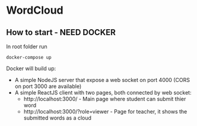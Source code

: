 # WordCloud

## How to start - NEED DOCKER

In root folder run 

```
docker-compose up
```

Docker will build up:
- A simple NodeJS server that expose a web socket on port 4000 (CORS on port 3000 are available)
- A simple ReactJS client with two pages, both connected by web socket:
    - http://localhost:3000/    - Main page where student can submit thier word
    - http://localhost:3000/?role=viewer - Page for teacher, it shows the submitted words as a cloud





